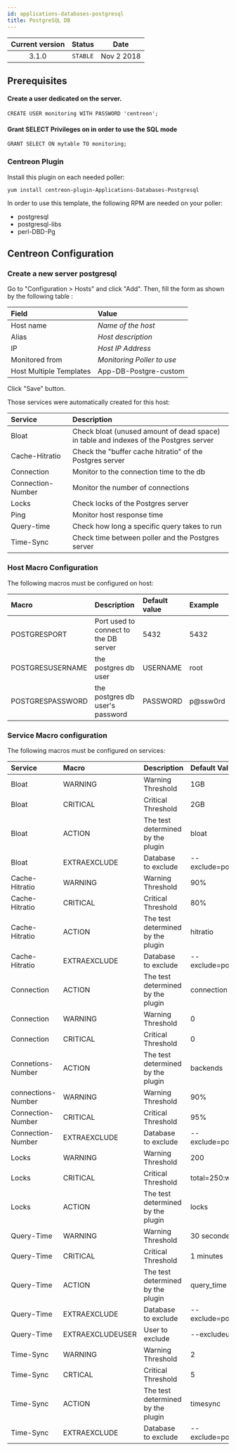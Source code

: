 ```yaml
---
id: applications-databases-postgresql
title: PostgreSQL DB
---
```


| Current version | Status | Date |
| :-: | :-: | :-: |
| 3.1.0 | `STABLE` | Nov  2 2018 |

## Prerequisites

#### Create a user dedicated on the server.

    CREATE USER monitoring WITH PASSWORD 'centreon';

#### Grant SELECT Privileges on in order to use the SQL mode

    GRANT SELECT ON mytable TO monitoring;

### Centreon Plugin

Install this plugin on each needed poller:

``` shell
yum install centreon-plugin-Applications-Databases-Postgresql
```

In order to use this template, the following RPM are needed on your poller:

  - postgresql
  - postgresql-libs
  - perl-DBD-Pg

## Centreon Configuration

### Create a new server postgresql

Go to "Configuration \> Hosts" and click "Add". Then, fill the form as shown by the following table :

| Field                   | Value                      |
| :---------------------- | :------------------------- |
| Host name               | *Name of the host*         |
| Alias                   | *Host description*         |
| IP                      | *Host IP Address*          |
| Monitored from          | *Monitoring Poller to use* |
| Host Multiple Templates | App-DB-Postgre-custom      |

Click "Save" button.

Those services were automatically created for this host:

| Service           | Description                                                                           |
| :---------------- | :------------------------------------------------------------------------------------ |
| Bloat             | Check bloat (unused amount of dead space) in table and indexes of the Postgres server |
| Cache-Hitratio    | Check the "buffer cache hitratio" of the Postgres server                              |
| Connection        | Monitor to the connection time to the db                                              |
| Connection-Number | Monitor the number of connections                                                     |
| Locks             | Check locks of the Postgres server                                                    |
| Ping              | Monitor host response time                                                            |
| Query-time        | Check how long a specific query takes to run                                          |
| Time-Sync         | Check time between poller and the Postgres server                                     |

### Host Macro Configuration

The following macros must be configured on host:

| Macro            | Description                           | Default value | Example  |
| :--------------- | :------------------------------------ | :------------ | :------- |
| POSTGRESPORT     | Port used to connect to the DB server | 5432          | 5432     |
| POSTGRESUSERNAME | the postgres db user                  | USERNAME      | root     |
| POSTGRESPASSWORD | the postgres db user's password       | PASSWORD      | p@ssw0rd |

### Service Macro configuration

The following macros must be configured on services:

| Service            | Macro            | Description                       | Default Value                           | Example                         |
| :----------------- | :--------------- | :-------------------------------- | :-------------------------------------- | :------------------------------ |
| Bloat              | WARNING          | Warning Threshold                 | 1GB                                     | 1GB                             |
| Bloat              | CRITICAL         | Critical Threshold                | 2GB                                     | 2GB                             |
| Bloat              | ACTION           | The test determined by the plugin | bloat                                   |                                 |
| Bloat              | EXTRAEXCLUDE     | Database to exclude               | \--exclude=postgres,template0,template1 |                                 |
| Cache-Hitratio     | WARNING          | Warning Threshold                 | 90%                                     | 90%                             |
| Cache-Hitratio     | CRITICAL         | Critical Threshold                | 80%                                     | 80%                             |
| Cache-Hitratio     | ACTION           | The test determined by the plugin | hitratio                                |                                 |
| Cache-Hitratio     | EXTRAEXCLUDE     | Database to exclude               | \--exclude=postgres,template0,template1 |                                 |
| Connection         | ACTION           | The test determined by the plugin | connection                              |                                 |
| Connection         | WARNING          | Warning Threshold                 | 0                                       | 0                               |
| Connection         | CRITICAL         | Critical Threshold                | 0                                       | 0                               |
| Connetions-Number  | ACTION           | The test determined by the plugin | backends                                |                                 |
| connections-Number | WARNING          | Warning Threshold                 | 90%                                     | 90%                             |
| Connection-Number  | CRITICAL         | Critical Threshold                | 95%                                     | 95%                             |
| Connection-Number  | EXTRAEXCLUDE     | Database to exclude               | \--exclude=postgres,template0,template1 |                                 |
| Locks              | WARNING          | Warning Threshold                 | 200                                     | 200                             |
| Locks              | CRITICAL         | Critical Threshold                | total=250:waiting=5:exclusive=20        | total=250:waiting=5:exclusive=2 |
| Locks              | ACTION           | The test determined by the plugin | locks                                   |                                 |
| Query-Time         | WARNING          | Warning Threshold                 | 30 secondes                             | 30 secondes                     |
| Query-Time         | CRITICAL         | Critical Threshold                | 1 minutes                               | 1 minutes                       |
| Query-Time         | ACTION           | The test determined by the plugin | query\_time                             |                                 |
| Query-Time         | EXTRAEXCLUDE     | Database to exclude               | \--exclude=postgres,template0,template1 |                                 |
| Query-Time         | EXTRAEXCLUDEUSER | User to exclude                   | \--excludeuser=postgres                 |                                 |
| Time-Sync          | WARNING          | Warning Threshold                 | 2                                       | 2                               |
| Time-Sync          | CRTICAL          | Critical Threshold                | 5                                       | 5                               |
| Time-Sync          | ACTION           | The test determined by the plugin | timesync                                |                                 |
| Time-Sync          | EXTRAEXCLUDE     | Database to exclude               | \--exclude=postgres,template0,template1 |                                 |


